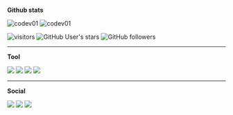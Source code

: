 **Github stats**

![codev01](https://github-readme-stats.vercel.app/api?username=codev01&show_icons=true&title_color=58a6da&icon_color=58a6da&text_color=cccccc&bg_color=0d1117&hide_border=true&) 
![codev01](https://github-readme-stats.vercel.app/api/top-langs/?username=codev01&layout=compact&show_icons=true&title_color=ffffff&icon_color=202124&text_color=cccccc&bg_color=0d1117&hide_border=true&)

![visitors](https://visitor-badge.laobi.icu/badge?page_id=codev01.codev01)
![GitHub User's stars](https://img.shields.io/github/stars/codev01)
![GitHub followers](https://img.shields.io/github/followers/codev01)

---

**Tool**

![](https://img.shields.io/badge/Android-11%20(R)-3bda8d?logo=android)
![](https://img.shields.io/badge/Desktop-Windows%2010%20(Pro)-00bcf2?logo=Windows)
![](https://img.shields.io/badge/CodeEditor-VScode-24a4eb?logo=visual-studio-code) 
![](https://img.shields.io/badge/IDE-VisualStudio-5C2D91?logo=visual-studio-code) 

---

**Social**

[![](https://img.shields.io/badge/Telegram-26A5E4?style=flat-square&logo=telegram)](https://t.me/codev01)
[![](https://img.shields.io/badge/VK-4680C2?style=flat-square&logo=vk&logoColor=ffffff)](https://vk.com/codev01)
[![](https://img.shields.io/badge/Mail.ru-codev01-005FF9?style=flat-square&logo=gmail&logoColor=005FF9)](mailto://codev01@mail.ru)
